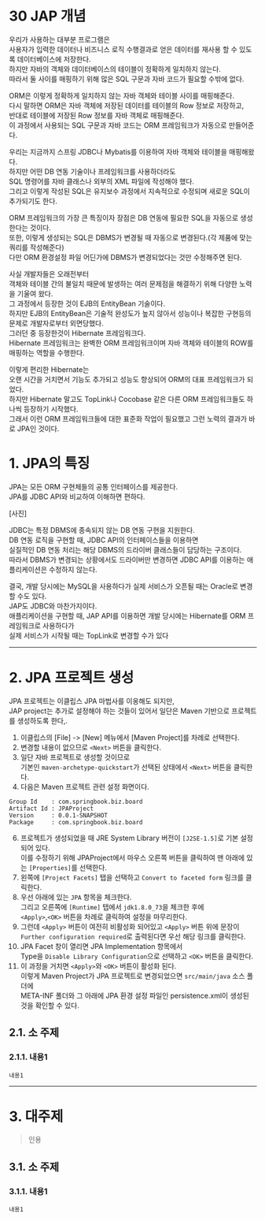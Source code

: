 30 JAP 개념
=======================
우리가 사용하는 대부분 프로그램은    
사용자가 입력한 데이터나 비즈니스 로직 수행결과로 얻은 데이터를 재사용 할 수 있도록 데이터베이스에 저장한다.     
하지만 자바의 객체와 데이터베이스의 테이블이 정확하게 일치하지 않는다.       
따라서 둘 사이를 매핑하기 위해 많은 SQL 구문과 자바 코드가 필요할 수밖에 없다.      
  
ORM은 이렇게 정확하게 일치하지 않는 자바 객체와 테이블 사이를 매핑해준다.  
다시 말하면 ORM은 자바 객체에 저장된 데이터를 테이블의 Row 정보로 저장하고,  
반대로 테이블에 저장된 Row 정보를 자바 객체로 매핑해준다.  
이 과정에서 사용되는 SQL 구문과 자바 코드는 ORM 프레임워크가 자동으로 만들어준다.  
   
우리는 지금까지 스프링 JDBC나 Mybatis를 이용하여 자바 객체와 테이블을 매핑해왔다.   
하지만 어떤 DB 연동 기술이나 프레임워크를 사용하더라도   
SQL 명령어를 자바 클래스나 외부의 XML 파일에 작성해야 했다.       
그리고 이렇게 작성된 SQL은 유지보수 과정에서 지속적으로 수정되며 새로운 SQL이 추가되기도 한다.     
    
ORM 프레임워크의 가장 큰 특징이자 장점은 DB 연동에 필요한 SQL을 자동으로 생성한다는 것이다.    
또한, 이렇게 생성되는 SQL은 DBMS가 변경될 때 자동으로 변경된다.(각 제품에 맞는 쿼리를 작성해준다)  
다만 ORM 환경설정 파일 어딘가에 DBMS가 변경되었다는 것만 수정해주면 된다.   
   
사실 개발자들은 오래전부터   
객체와 테이블 간의 불일치 때문에 발생하는 여러 문제점을 해결하기 위해 다양한 노력을 기울여 왔다.    
그 과정에서 등장한 것이 EJB의 EntityBean 기술이다.    
하지만 EJB의 EntityBean은 기술적 완성도가 높지 않아서 성능이나 복잡한 구현등의 문제로 개발자로부터 외면당했다.  
그러던 중 등장한것이 Hibernate 프레임워크다.  
Hibernate 프레임워크는 완벽한 ORM 프레임워크이며 자바 객체와 테이블의 ROW를 매핑하는 역할을 수행한다.  
   
이렇게 편리한 Hibernate는  
오랜 시간을 거치면서 기능도 추가되고 성능도 향상되어 ORM의 대표 프레임워크가 되었다.    
하지만 Hibernate 말고도 TopLink나 Cocobase 같은 다른 ORM 프레임워크들도 하나씩 등장하기 시작했다.  
그래서 이런 ORM 프레임워크들에 대한 표준화 작업이 필요했고 그런 노력의 결과가 바로 JPA인 것이다.  
    
# 1. JPA의 특징
JPA는 모든 ORM 구현체들의 공통 인터페이스를 제공한다.  
JPA를 JDBC API와 비교하여 이해하면 편하다.     
   
[사진]   
  
JDBC는 특정 DBMS에 종속되지 않는 DB 연동 구현을 지원한다.  
DB 연동 로직을 구현할 때, JDBC API의 인터페이스들을 이용하면    
실질적인 DB 연동 처리는 해당 DBMS의 드라이버 클래스들이 담당하는 구조이다.   
따라서 DBMS가 변경되는 상황에서도 드라이버만 변경하면 JDBC API를 이용하는 애플리케이션은 수정하지 않는다.   
  
결국, 개발 당시에는 MySQL을 사용하다가 실제 서비스가 오픈될 때는 Oracle로 변경할 수도 있다.  
JAP도 JDBC와 마찬가지이다.    
애플리케이션을 구현할 때, JAP API를 이용하면 개발 당시에는 Hibernate를 ORM 프레임워크로 사용하다가   
실제 서비스가 시작될 때는 TopLink로 변경할 수가 있다  
   
***
# 2. JPA 프로젝트 생성   
JPA 프로젝트는 이클립스 JPA 마법사를 이옹해도 되지만,  
JAP project는 추가로 설정해야 하는 것들이 있어서 일단은 Maven 기반으로 프로젝트를 생성하도록 한다,.  
   
1. 이클립스의 [File] -> [New] 메뉴에서 [Maven Project]를 차례로 선택한다.  
2. 변경할 내용이 없으므로 ```<Next>``` 버튼을 클릭한다.   
3. 일단 자바 프로젝트로 생성할 것이므로   
기본인 ```maven-archetype-quickstart```가 선택된 상태에서 ```<Next>``` 버튼을 클릭한다.    
5. 다음은 Maven 프로젝트 관련 설정 화면이다.  
```
Group Id    : com.springbook.biz.board
Artifact Id : JPAProject
Version     : 0.0.1-SNAPSHOT
Package     : com.springbook.biz.board
```
6. 프로젝트가 생성되었을 때 JRE System Library 버전이 ```[J2SE-1.5]```로 기본 설정되어 있다.    
이를 수정하기 위해 JPAProject에서 마우스 오른쪽 버튼을 클릭하여 맨 아래에 있는 ```[Properties]```를 선택한다.  
7. 왼쪽에 ```[Project Facets]``` 탭을 선택하고 ```Convert to faceted form``` 링크를 클릭한다.  
8. 우선 아래에 있는 ```JPA``` 항목을 체크한다.    
그리고 오른쪽에 ```[Runtime]``` 탭에서 ```jdk1.8.0_73```을 체크한 후에    
```<Apply>```,```<OK>``` 버튼을 차례로 클릭하여 설정을 마무리한다.    
9. 그런데 ```<Apply>``` 버튼이 여전히 비활성화 되어있고 ```<Apply>``` 버튼 위에 문장이   
```Further configuration required```로 출력된다면 우선 해당 링크를 클릭한다.    
10. JPA Facet 창이 열리면 JPA Implementation 항목에서  
Type을 ```Disable Library Configuration```으로 선택하고 ```<OK>``` 버튼을 클릭한다.  
11. 이 과정을 거치면 ```<Apply>```와 ```<OK>``` 버튼이 활성화 된다.   
이렇게 Maven Project가 JPA 프로젝트로 변경되었으면 ```src/main/java``` 소스 폴더에   
META-INF 폴더와 그 아래에 JPA 환경 설정 파일인 persistence.xml이 생성된 것을 확인할 수 있다.  


## 2.1. 소 주제
### 2.1.1. 내용1
```
내용1
```   

***
# 3. 대주제
> 인용
## 3.1. 소 주제
### 3.1.1. 내용1
```
내용1
```
